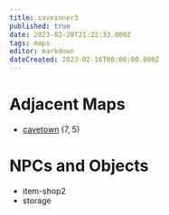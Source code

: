 ```yaml
---
title: caveinner3
published: true
date: 2023-02-28T21:22:33.000Z
tags: maps
editor: markdown
dateCreated: 2023-02-16T00:00:00.000Z
---
```



# Adjacent Maps
 * [cavetown](/maps/cavetown) (7, 5)

# NPCs and Objects
 * item-shop2
 * storage

